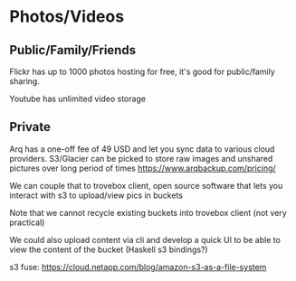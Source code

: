 
# Photos/Videos

## Public/Family/Friends
Flickr has up to 1000 photos hosting for free, it's good for public/family sharing.

Youtube has unlimited video storage

## Private
Arq has a one-off fee of 49 USD and let you sync data to various cloud providers.
S3/Glacier can be picked to store raw images and unshared pictures over long period
of times
https://www.arqbackup.com/pricing/

We can couple that to trovebox client, open source software that lets you interact
with s3 to upload/view pics in buckets

Note that we cannot recycle  existing buckets into trovebox client (not very practical)

We could also upload content via cli and develop a quick UI to be able to view the content
of the bucket (Haskell s3 bindings?)

s3 fuse: https://cloud.netapp.com/blog/amazon-s3-as-a-file-system
